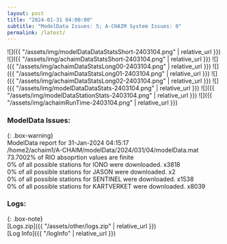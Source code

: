 ```yaml
---
layout: post
title: "2024-01-31 04:00:00"
subtitle: "ModelData Issues: 5; A-CHAIM System Issues: 0"
permalink: /latest/
---
```


![]({{ "/assets/img/modelDataDataStatsShort-2403104.png" | relative_url }})
![]({{ "/assets/img/achaimDataStatsShort-2403104.png" | relative_url }})
![]({{ "/assets/img/achaimDataStatsLong00-2403104.png" | relative_url }})
![]({{ "/assets/img/achaimDataStatsLong01-2403104.png" | relative_url }})
![]({{ "/assets/img/achaimDataStatsLong02-2403104.png" | relative_url }})
![]({{ "/assets/img/modelDataDataStats-2403104.png" | relative_url }})
![]({{ "/assets/img/modelDataStationStats-2403104.png" | relative_url }})
![]({{ "/assets/img/achaimRunTime-2403104.png" | relative_url }})


### ModelData Issues:  
  
{: .box-warning}  
 ModelData report for 31-Jan-2024 04:15:17   
 /home2/achaim1/A-CHAIM/modelData/2024/031/04/modelData.mat   
 73.7002% of RIO absoprtion values are finite   
 0% of all possible stations for IONO were downloaded. x3818   
 0% of all possible stations for JASON were downloaded. x2   
 0% of all possible stations for SENTINEL were downloaded. x1538   
 0% of all possible stations for KARTVERKET were downloaded. x8039   
  


### Logs:  
  
{: .box-note}  
[Logs.zip]({{ "/assets/other/logs.zip" | relative_url }})  
[Log Info]({{ "/logInfo" | relative_url }})  
